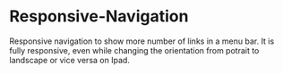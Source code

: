 # Responsive-Navigation
Responsive navigation to show more number of links in a menu bar.
It is fully responsive, even while changing the orientation from potrait to landscape or vice versa on Ipad.
